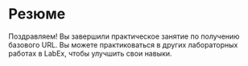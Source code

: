 # Резюме

Поздравляем! Вы завершили практическое занятие по получению базового URL. Вы можете практиковаться в других лабораторных работах в LabEx, чтобы улучшить свои навыки.
